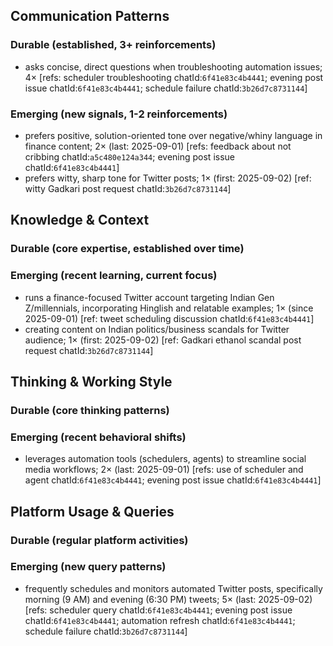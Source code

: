 ## Communication Patterns
### Durable (established, 3+ reinforcements)
- asks concise, direct questions when troubleshooting automation issues; 4× [refs: scheduler troubleshooting chatId:`6f41e83c4b4441`; evening post issue chatId:`6f41e83c4b4441`; schedule failure chatId:`3b26d7c8731144`]

### Emerging (new signals, 1-2 reinforcements)
- prefers positive, solution-oriented tone over negative/whiny language in finance content; 2× (last: 2025-09-01) [refs: feedback about not cribbing chatId:`a5c480e124a344`; evening post issue chatId:`6f41e83c4b4441`]
- prefers witty, sharp tone for Twitter posts; 1× (first: 2025-09-02) [ref: witty Gadkari post request chatId:`3b26d7c8731144`]

## Knowledge & Context
### Durable (core expertise, established over time)

### Emerging (recent learning, current focus)
- runs a finance-focused Twitter account targeting Indian Gen Z/millennials, incorporating Hinglish and relatable examples; 1× (since 2025-09-01) [ref: tweet scheduling discussion chatId:`6f41e83c4b4441`]
- creating content on Indian politics/business scandals for Twitter audience; 1× (first: 2025-09-02) [ref: Gadkari ethanol scandal post request chatId:`3b26d7c8731144`]

## Thinking & Working Style
### Durable (core thinking patterns)

### Emerging (recent behavioral shifts)
- leverages automation tools (schedulers, agents) to streamline social media workflows; 2× (last: 2025-09-01) [refs: use of scheduler and agent chatId:`6f41e83c4b4441`; evening post issue chatId:`6f41e83c4b4441`]

## Platform Usage & Queries
### Durable (regular platform activities)

### Emerging (new query patterns)
- frequently schedules and monitors automated Twitter posts, specifically morning (9 AM) and evening (6:30 PM) tweets; 5× (last: 2025-09-02) [refs: scheduler query chatId:`6f41e83c4b4441`; evening post issue chatId:`6f41e83c4b4441`; automation refresh chatId:`6f41e83c4b4441`; schedule failure chatId:`3b26d7c8731144`]